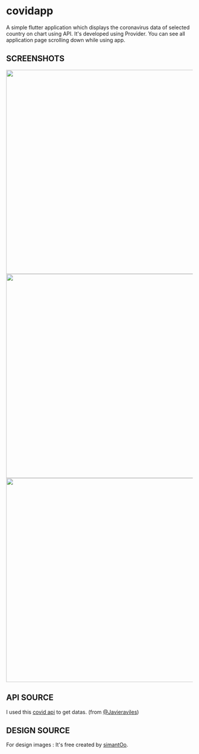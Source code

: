 # covidapp


A simple flutter application which displays the coronavirus data of selected country on chart using API. It's developed using Provider.
You can see all application page scrolling down while using app.

## SCREENSHOTS
 
<img src="https://user-images.githubusercontent.com/22919680/185630231-20f53b7f-bd8c-4d5f-bb35-f6bbc602c975.png"  height="550">
<img src="https://user-images.githubusercontent.com/22919680/185630277-7dcce9b6-bdef-4a24-b1da-1c7e7a8a83e9.png"  height="550">
<img src="https://user-images.githubusercontent.com/22919680/185630311-bc5292d7-da5f-43a2-af33-d277fffd8cef.png"  height="550">


## API SOURCE

I used this [covid api](https://github.com/javieraviles/covidAPI) to get datas. (from [@Javieraviles](https://github.com/javieraviles))

## DESIGN SOURCE

For design images : It's free created by [simantOo](https://dribbble.com/shots/11015463-Covid-19-App-Free). 






          

